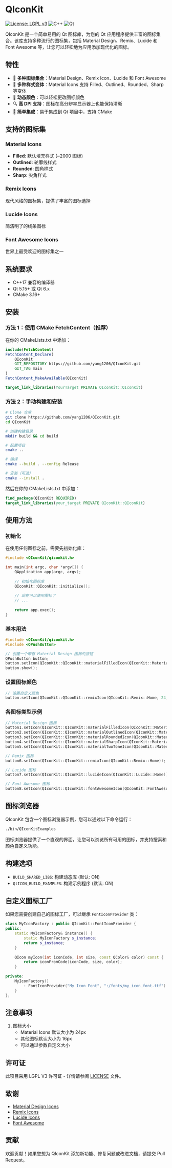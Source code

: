 # QIconKit

[![License: LGPL v3](https://img.shields.io/badge/License-LGPL%20v3-blue.svg)](https://www.gnu.org/licenses/lgpl-3.0)
![C++](https://img.shields.io/badge/C%2B%2B-17-blue.svg)
![Qt](https://img.shields.io/badge/Qt-5%2F6-green.svg)

QIconKit 是一个简单易用的 Qt 图标库，为您的 Qt 应用程序提供丰富的图标集合。该库支持多种流行的图标集，包括 Material Design、Remix、Lucide 和 Font Awesome 等，让您可以轻松地为应用添加现代化的图标。

## 特性

- 🎨 **多种图标集合**：Material Design、Remix Icon、Lucide 和 Font Awesome
- 🌈 **多种样式变体**：Material Icons 支持 Filled、Outlined、Rounded、Sharp 等变体
- 🔄 **动态颜色**：可以轻松更改图标颜色
- 🔍 **高 DPI 支持**：图标在高分辨率显示器上也能保持清晰
- 🧩 **简单集成**：易于集成到 Qt 项目中，支持 CMake

## 支持的图标集

### Material Icons
- **Filled**: 默认填充样式 (~2000 图标)
- **Outlined**: 轮廓线样式
- **Rounded**: 圆角样式
- **Sharp**: 尖角样式

### Remix Icons
现代风格的图标集，提供了丰富的图标选择 

### Lucide Icons
简洁明了的线条图标 

### Font Awesome Icons
世界上最受欢迎的图标集之一

## 系统要求

- C++17 兼容的编译器
- Qt 5.15+ 或 Qt 6.x
- CMake 3.16+

## 安装

### 方法 1：使用 CMake FetchContent（推荐）

在你的 CMakeLists.txt 中添加：
```cmake
include(FetchContent)
FetchContent_Declare(
    QIconKit
    GIT_REPOSITORY https://github.com/yang1206/QIconKit.git
    GIT_TAG main
)
FetchContent_MakeAvailable(QIconKit)

target_link_libraries(YourTarget PRIVATE QIconKit::QIconKit)
```

### 方法 2：手动构建和安装

```bash
# Clone 仓库
git clone https://github.com/yang1206/QIconKit.git
cd QIconKit

# 创建构建目录
mkdir build && cd build

# 配置项目
cmake ..

# 编译
cmake --build . --config Release

# 安装（可选）
cmake --install .
```

然后在你的 CMakeLists.txt 中添加：

```cmake
find_package(QIconKit REQUIRED)
target_link_libraries(your_target PRIVATE QIconKit::QIconKit)
```

## 使用方法

### 初始化

在使用任何图标之前，需要先初始化库：

```cpp
#include <QIconKit/qiconkit.h>

int main(int argc, char *argv[]) {
    QApplication app(argc, argv);
    
    // 初始化图标库
    QIconKit::QIconKit::initialize();
    
    // 现在可以使用图标了
    // ...
    
    return app.exec();
}
```

### 基本用法

```cpp
#include <QIconKit/qiconkit.h>
#include <QPushButton>

// 创建一个带有 Material Design 图标的按钮
QPushButton button;
button.setIcon(QIconKit::QIconKit::materialFilledIcon(QIconKit::Material::Filled::Home));
button.show();
```

### 设置图标颜色

```cpp
// 设置自定义颜色
button.setIcon(QIconKit::QIconKit::remixIcon(QIconKit::Remix::Home, 24, QColor(0, 120, 215)));
```


### 各图标类型示例

```cpp
// Material Design 图标
button1.setIcon(QIconKit::QIconKit::materialFilledIcon(QIconKit::Material::Filled::Home));
button2.setIcon(QIconKit::QIconKit::materialOutlinedIcon(QIconKit::Material::Outlined::Home));
button3.setIcon(QIconKit::QIconKit::materialRoundedIcon(QIconKit::Material::Rounded::Home));
button4.setIcon(QIconKit::QIconKit::materialSharpIcon(QIconKit::Material::Sharp::Home));
button5.setIcon(QIconKit::QIconKit::materialTwoToneIcon(QIconKit::Material::TwoTone::Home));

// Remix 图标
button6.setIcon(QIconKit::QIconKit::remixIcon(QIconKit::Remix::Home));

// Lucide 图标
button7.setIcon(QIconKit::QIconKit::lucideIcon(QIconKit::Lucide::Home));

// Font Awesome 图标
button8.setIcon(QIconKit::QIconKit::fontAwesomeIcon(QIconKit::FontAwesome::Home));
```

## 图标浏览器

QIconKit 包含一个图标浏览器示例，您可以通过以下命令运行：

```bash
./bin/QIconKitExamples
```

图标浏览器提供了一个直观的界面，让您可以浏览所有可用的图标，并支持搜索和颜色自定义功能。

## 构建选项

- `BUILD_SHARED_LIBS`: 构建动态库 (默认: ON)
- `QtICON_BUILD_EXAMPLES`: 构建示例程序 (默认: ON)

## 自定义图标工厂

如果您需要创建自己的图标工厂，可以继承 `FontIconProvider` 类：

```cpp
class MyIconFactory : public QIconKit::FontIconProvider {
public:
    static MyIconFactory& instance() {
        static MyIconFactory s_instance;
        return s_instance;
    }
    
    QIcon myIcon(int iconCode, int size, const QColor& color) const {
        return iconFromCode(iconCode, size, color);
    }
    
private:
    MyIconFactory() 
        : FontIconProvider("My Icon Font", ":/fonts/my_icon_font.ttf") {
    }
};
```

## 注意事项

1. 图标大小
   - Material Icons 默认大小为 24px
   - 其他图标默认大小为 16px
   - 可以通过参数自定义大小


## 许可证

此项目采用 LGPL V3 许可证 - 详情请参阅 [LICENSE](LICENSE) 文件。

## 致谢

- [Material Design Icons](https://fonts.google.com/icons)
- [Remix Icons](https://remixicon.com/)
- [Lucide Icons](https://lucide.dev/)
- [Font Awesome](https://fontawesome.com/)

## 贡献

欢迎贡献！如果您想为 QIconKit 添加新功能、修复问题或改进文档，请提交 Pull Request。
